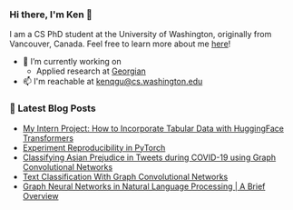 ### Hi there, I'm Ken 👋
I am a CS PhD student at the University of Washington, originally from Vancouver, Canada.
Feel free to learn more about me [here](https://kenqgu.com/)!

- 🔭  I’m currently working on 
  * Applied research at [Georgian](https://georgianpartners.com/)
- 📫  I'm reachable at [kenqgu@cs.washington.edu](kenqgu@cs.washington.edu)


### 📕 Latest Blog Posts
<!-- BLOG-POST-LIST:START -->
- [My Intern Project: How to Incorporate Tabular Data with HuggingFace Transformers](https://kenqgu.com/my-intern-project-how-to-incorporate-tabular-data-with-huggingface-transformers/?utm_source=rss&utm_medium=rss&utm_campaign=my-intern-project-how-to-incorporate-tabular-data-with-huggingface-transformers)
- [Experiment Reproducibility in PyTorch](https://kenqgu.com/experiment-reproducibility-in-pytorch/?utm_source=rss&utm_medium=rss&utm_campaign=experiment-reproducibility-in-pytorch)
- [Classifying Asian Prejudice in Tweets during COVID-19 using Graph Convolutional Networks](https://kenqgu.com/classifying-asian-prejudice-in-tweets-during-covid-19-using-graph-convolutional-networks/?utm_source=rss&utm_medium=rss&utm_campaign=classifying-asian-prejudice-in-tweets-during-covid-19-using-graph-convolutional-networks)
- [Text Classification With Graph Convolutional Networks](https://kenqgu.com/text-classification-with-graph-convolutional-networks/?utm_source=rss&utm_medium=rss&utm_campaign=text-classification-with-graph-convolutional-networks)
- [Graph Neural Networks in Natural Language Processing | A Brief Overview](https://kenqgu.com/graph-neural-networks-in-natural-language-processing-a-brief-overview/?utm_source=rss&utm_medium=rss&utm_campaign=graph-neural-networks-in-natural-language-processing-a-brief-overview)
<!-- BLOG-POST-LIST:END -->

<!--
**codeKgu/codeKgu** is a ✨ _special_ ✨ repository because its `README.md` (this file) appears on your GitHub profile.

Here are some ideas to get you started:

- 🔭 I’m currently working on 
  * Applied research in multimodal learning at [Georgian Partners](https://georgianpartners.com/)
- 🌱 I’m currently learning ...
- 👯 I’m looking to collaborate on ...
- 🤔 I’m looking for help with ...
- 💬 Ask me about ...
- 📫 How to reach me: ...
- 😄 Pronouns: ...
- ⚡ Fun fact: ...
-->

<!--
**codeKgu/codeKgu** is a ✨ _special_ ✨ repository because its `README.md` (this file) appears on your GitHub profile.

Here are some ideas to get you started:

- 🔭 I’m currently working on ...
- 🌱 I’m currently learning ...
- 👯 I’m looking to collaborate on ...
- 🤔 I’m looking for help with ...
- 💬 Ask me about ...
- 📫 How to reach me: ...
- 😄 Pronouns: ...
- ⚡ Fun fact: ...
-->
